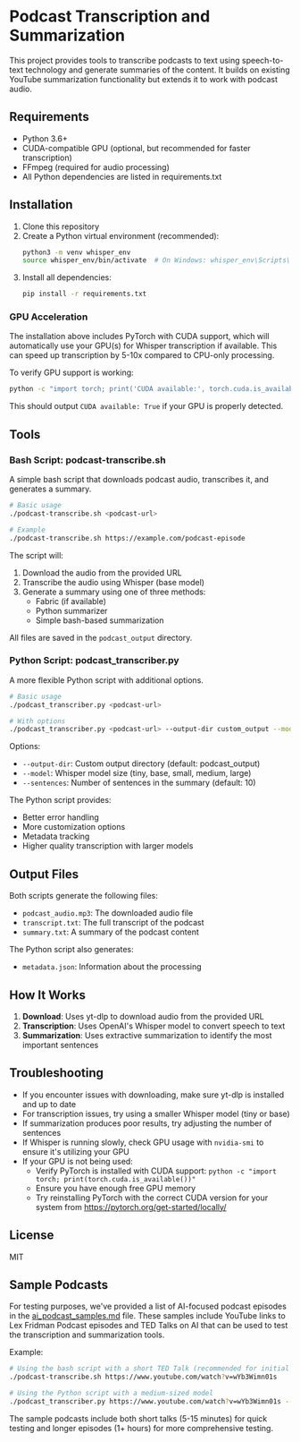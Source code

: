 # Podcast Transcription and Summarization

This project provides tools to transcribe podcasts to text using speech-to-text technology and generate summaries of the content. It builds on existing YouTube summarization functionality but extends it to work with podcast audio.

## Requirements

- Python 3.6+
- CUDA-compatible GPU (optional, but recommended for faster transcription)
- FFmpeg (required for audio processing)
- All Python dependencies are listed in requirements.txt

## Installation

1. Clone this repository
2. Create a Python virtual environment (recommended):
   ```bash
   python3 -m venv whisper_env
   source whisper_env/bin/activate  # On Windows: whisper_env\Scripts\activate
   ```
3. Install all dependencies:
   ```bash
   pip install -r requirements.txt
   ```

### GPU Acceleration

The installation above includes PyTorch with CUDA support, which will automatically use your GPU(s) for Whisper transcription if available. This can speed up transcription by 5-10x compared to CPU-only processing.

To verify GPU support is working:
```bash
python -c "import torch; print('CUDA available:', torch.cuda.is_available()); print('GPU count:', torch.cuda.device_count())"
```

This should output `CUDA available: True` if your GPU is properly detected.

## Tools

### Bash Script: podcast-transcribe.sh

A simple bash script that downloads podcast audio, transcribes it, and generates a summary.

```bash
# Basic usage
./podcast-transcribe.sh <podcast-url>

# Example
./podcast-transcribe.sh https://example.com/podcast-episode
```

The script will:
1. Download the audio from the provided URL
2. Transcribe the audio using Whisper (base model)
3. Generate a summary using one of three methods:
   - Fabric (if available)
   - Python summarizer
   - Simple bash-based summarization

All files are saved in the `podcast_output` directory.

### Python Script: podcast_transcriber.py

A more flexible Python script with additional options.

```bash
# Basic usage
./podcast_transcriber.py <podcast-url>

# With options
./podcast_transcriber.py <podcast-url> --output-dir custom_output --model medium --sentences 15
```

Options:
- `--output-dir`: Custom output directory (default: podcast_output)
- `--model`: Whisper model size (tiny, base, small, medium, large)
- `--sentences`: Number of sentences in the summary (default: 10)

The Python script provides:
- Better error handling
- More customization options
- Metadata tracking
- Higher quality transcription with larger models

## Output Files

Both scripts generate the following files:
- `podcast_audio.mp3`: The downloaded audio file
- `transcript.txt`: The full transcript of the podcast
- `summary.txt`: A summary of the podcast content

The Python script also generates:
- `metadata.json`: Information about the processing

## How It Works

1. **Download**: Uses yt-dlp to download audio from the provided URL
2. **Transcription**: Uses OpenAI's Whisper model to convert speech to text
3. **Summarization**: Uses extractive summarization to identify the most important sentences

## Troubleshooting

- If you encounter issues with downloading, make sure yt-dlp is installed and up to date
- For transcription issues, try using a smaller Whisper model (tiny or base)
- If summarization produces poor results, try adjusting the number of sentences
- If Whisper is running slowly, check GPU usage with `nvidia-smi` to ensure it's utilizing your GPU
- If your GPU is not being used:
  - Verify PyTorch is installed with CUDA support: `python -c "import torch; print(torch.cuda.is_available())"`
  - Ensure you have enough free GPU memory
  - Try reinstalling PyTorch with the correct CUDA version for your system from https://pytorch.org/get-started/locally/

## License

MIT

## Sample Podcasts

For testing purposes, we've provided a list of AI-focused podcast episodes in the [ai_podcast_samples.md](ai_podcast_samples.md) file. These samples include YouTube links to Lex Fridman Podcast episodes and TED Talks on AI that can be used to test the transcription and summarization tools.

Example:
```bash
# Using the bash script with a short TED Talk (recommended for initial testing)
./podcast-transcribe.sh https://www.youtube.com/watch?v=wYb3Wimn01s

# Using the Python script with a medium-sized model
./podcast_transcriber.py https://www.youtube.com/watch?v=wYb3Wimn01s --model medium
```

The sample podcasts include both short talks (5-15 minutes) for quick testing and longer episodes (1+ hours) for more comprehensive testing.
